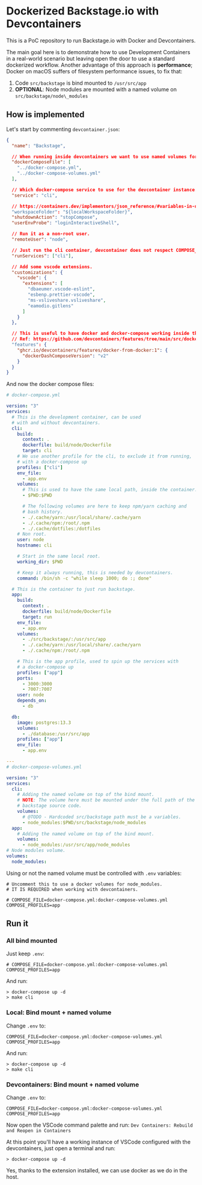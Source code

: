 # Dockerized Backstage.io with Devcontainers

This is a PoC repository to run Backstage.io with Docker and Devcontainers.

The main goal here is to demonstrate how to use Development Containers in a
real-world scenario but leaving open the door to use a standard dockerized workflow.
Another advantage of this approach is **performance**; Docker on macOS suffers of
filesystem performance issues, to fix that:

1. Code `src/backstage` is bind mounted to `/usr/src/app`
1. **OPTIONAL**: Node modules are mounted with a named volume on `src/backstage/node\_modules`

## How is implemented

Let's start by commenting `devcontainer.json`:

```json
{
  "name": "Backstage",

  // When running inside devcontainers we want to use named volumes for node_modules.
  "dockerComposeFile": [
    "../docker-compose.yml",
    "../docker-compose-volumes.yml"
  ],

  // Which docker-compose service to use for the devcontainer instance.
  "service": "cli",

  // https://containers.dev/implementors/json_reference/#variables-in-devcontainerjson
  "workspaceFolder": "${localWorkspaceFolder}",
  "shutdownAction": "stopCompose",
  "userEnvProbe": "loginInteractiveShell",

  // Run it as a non-root user.
  "remoteUser": "node",

  // Just run the cli container, devcontainer does not respect COMPOSE_PROFILES
  "runServices": ["cli"],

  // Add some vscode extensions.
  "customizations": {
    "vscode": {
      "extensions": [
        "dbaeumer.vscode-eslint",
        "esbenp.prettier-vscode",
        "ms-vsliveshare.vsliveshare",
        "eamodio.gitlens"
      ]
    }
  },

  // This is useful to have docker and docker-compose working inside the container
  // Ref: https://github.com/devcontainers/features/tree/main/src/docker-from-docker
  "features": {
    "ghcr.io/devcontainers/features/docker-from-docker:1": {
      "dockerDashComposeVersion": "v2"
    }
  }
}
```

And now the docker compose files:

```yaml
# docker-compose.yml

version: "3"
services:
  # This is the development container, can be used
  # with and without devcontainers.
  cli:
    build:
      context: .
      dockerfile: build/node/Dockerfile
      target: cli
    # We use another profile for the cli, to exclude it from running,
    # with a docker-compose up
    profiles: ["cli"]
    env_file:
      - app.env
    volumes:
      # This is used to have the same local path, inside the container.
      - $PWD:$PWD

      # The following volumes are here to keep npm/yarn caching and
      # bash history.
      - ./.cache/yarn:/usr/local/share/.cache/yarn
      - ./.cache/npm:/root/.npm
      - ./.cache/dotfiles:/dotfiles
    # Non root.
    user: node
    hostname: cli

    # Start in the same local root.
    working_dir: $PWD

    # Keep it always running, this is needed by devcontainers.
    command: /bin/sh -c "while sleep 1000; do :; done"

  # This is the container to just run backstage.
  app:
    build:
      context: .
      dockerfile: build/node/Dockerfile
      target: run
    env_file:
      - app.env
    volumes:
      - ./src/backstage/:/usr/src/app
      - ./.cache/yarn:/usr/local/share/.cache/yarn
      - ./.cache/npm:/root/.npm

    # This is the app profile, used to spin up the services with
    # a docker-compose up
    profiles: ["app"]
    ports:
      - 3000:3000
      - 7007:7007
    user: node
    depends_on:
      - db

  db:
    image: postgres:13.3
    volumes:
      - ./database:/usr/src/app
    profiles: ["app"]
    env_file:
      - app.env

---
# docker-compose-volumes.yml

version: "3"
services:
  cli:
    # Adding the named volume on top of the bind mount.
    # NOTE: The volume here must be mounted under the full path of the
    # backstage source code.
    volumes:
      # @TODO - Hardcoded src/backstage path must be a variables.
      - node_modules:$PWD/src/backstage/node_modules
  app:
    # Adding the named volume on top of the bind mount.
    volumes:
      - node_modules:/usr/src/app/node_modules
# Node modules volume.
volumes:
  node_modules:
```

Using or not the named volume must be controlled with `.env` variables:

```shell
# Uncomment this to use a docker volumes for node_modules.
# IT IS REQUIRED when working with devcontainers.

# COMPOSE_FILE=docker-compose.yml:docker-compose-volumes.yml
COMPOSE_PROFILES=app
```

## Run it

### All bind mounted

Just keep `.env`:

```shell
# COMPOSE_FILE=docker-compose.yml:docker-compose-volumes.yml
COMPOSE_PROFILES=app
```

And run:

```shell
> docker-compose up -d
> make cli
```

### Local: Bind mount + named volume

Change `.env` to:

```shell
COMPOSE_FILE=docker-compose.yml:docker-compose-volumes.yml
COMPOSE_PROFILES=app
```

And run:

```shell
> docker-compose up -d
> make cli
```

### Devcontainers: Bind mount + named volume

Change `.env` to:

```shell
COMPOSE_FILE=docker-compose.yml:docker-compose-volumes.yml
COMPOSE_PROFILES=app
```

Now open the VSCode command palette and run:
`Dev Containers: Rebuild and Reopen in Containers`

At this point you'll have a working instance of VSCode
configured with the devcontainers, just open a terminal and run:

```shell
> docker-compose up -d
```

Yes, thanks to the extension installed, we can use docker as
we do in the host.
